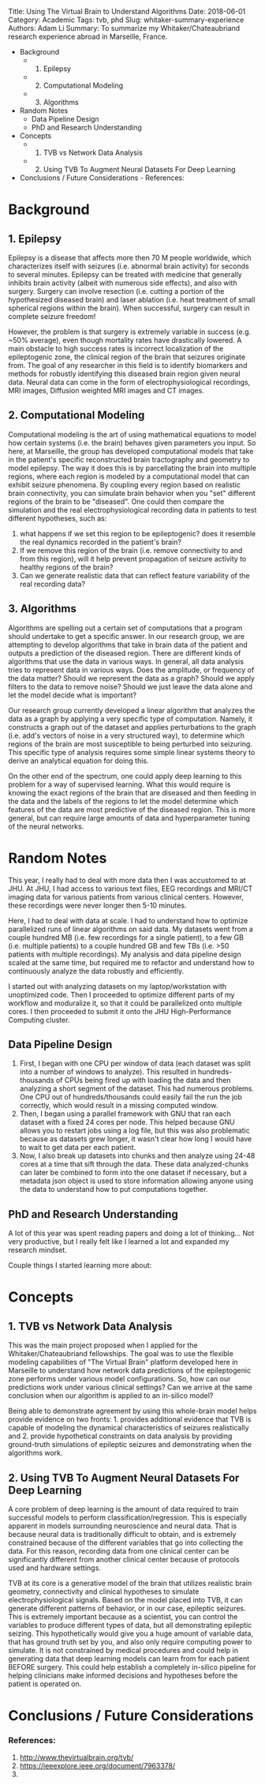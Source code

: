 Title: Using The Virtual Brain to Understand Algorithms
Date: 2018-06-01
Category: Academic
Tags: tvb, phd
Slug: whitaker-summary-experience
Authors: Adam Li
Summary: To summarize my Whitaker/Chateaubriand research experience abroad in Marseille, France.

<!-- MarkdownTOC -->

- Background
    - 1. Epilepsy
    - 2. Computational Modeling
    - 3. Algorithms
- Random Notes
    - Data Pipeline Design
    - PhD and Research Understanding
- Concepts
    - 1. TVB vs Network Data Analysis
    - 2. Using TVB To Augment Neural Datasets For Deep Learning
- Conclusions / Future Considerations
        - References:

<!-- /MarkdownTOC -->
# Background
## 1. Epilepsy
Epilepsy is a disease that affects more then 70 M people worldwide, which characterizes itself with seizures (i.e. abnormal brain activity) for seconds to several minutes. Epilepsy can be treated with medicine that generally inhibits brain activity (albeit with numerous side effects), and also with surgery. Surgery can involve resection (i.e. cutting a portion of the hypothesized diseased brain) and laser ablation (i.e. heat treatment of small spherical regions within the brain). When successful, surgery can result in complete seizure freedom!

However, the problem is that surgery is extremely variable in success (e.g. ~50% average), even though mortality rates have drastically lowered. A main obstacle to high success rates is incorrect localization of the epileptogenic zone, the clinical region of the brain that seizures originate from. The goal of any researcher in this field is to identify biomarkers and methods for robustly identifying this diseased brain region given neural data. Neural data can come in the form of electrophysiological recordings, MRI images, Diffusion weighted MRI images and CT images.

## 2. Computational Modeling
Computational modeling is the art of using mathematical equations to model how certain systems (i.e. the brain) behaves given parameters you input. So here, at Marseille, the group has developed computational models that take in the patient's specific reconstructed brain tractography and geometry to model epilepsy. The way it does this is by parcellating the brain into multiple regions, where each region is modeled by a computational model that can exhibit seizure phenomena. By coupling every region based on realistic brain connectivity, you can simulate brain behavior when you "set" different regions of the brain to be "diseased". One could then compare the simulation and the real electrophysiological recording data in patients to test different hypotheses, such as: 
1. what happens if we set this region to be epileptogenic? does it resemble the real dynamics recorded in the patient's brain? 
2. If we remove this region of the brain (i.e. remove connectivity to and from this region), will it help prevent propagation of seizure activity to healthy regions of the brain?
3. Can we generate realistic data that can reflect feature variability of the real recording data?

## 3. Algorithms
Algorithms are spelling out a certain set of computations that a program should undertake to get a specific answer. In our research group, we are attempting to develop algorithms that take in brain data of the patient and outputs a prediction of the diseased region. There are different kinds of algorithms that use the data in various ways. In general, all data analysis tries to represent data in various ways. Does the amplitude, or frequency of the data matter? Should we represent the data as a graph? Should we apply filters to the data to remove noise? Should we just leave the data alone and let the model decide what is important?

Our research group currently developed a linear algorithm that analyzes the data as a graph by applying a very specific type of computation. Namely, it constructs a graph out of the dataset and applies perturbations to the graph (i.e. add's vectors of noise in a very structured way), to determine which regions of the brain are most susceptible to being perturbed into seizuring. This specific type of analysis requires some simple linear systems theory to derive an analytical equation for doing this.

On the other end of the spectrum, one could apply deep learning to this problem for a way of supervised learning. What this would require is knowing the exact regions of the brain that are diseased and then feeding in the data and the labels of the regions to let the model determine which features of the data are most predictive of the diseased region. This is more general, but can require large amounts of data and hyperparameter tuning of the neural networks.

# Random Notes
This year, I really had to deal with more data then I was accustomed to at JHU. At JHU, I had access to various text files, EEG recordings and MRI/CT imaging data for various patients from various clinical centers. However, these recordings were never longer then 5-10 minutes. 

Here, I had to deal with data at scale. I had to understand how to optimize parallelized runs of linear algorithms on said data. My datasets went from a couple hundred MB (i.e. few recordings for a single patient), to a few GB (i.e. multiple patients) to a couple hundred GB and few TBs (i.e. >50 patients with multiple recordings). My analysis and data pipeline design scaled at the same time, but required me to refactor and understand how to continuously analyze the data robustly and efficiently.

I started out with analyzing datasets on my laptop/workstation with unoptimized code. Then I proceeded to optimize different parts of my workflow and moduralize it, so that it could be parallelized onto multiple cores. I then proceeded to submit it onto the JHU High-Performance Computing cluster. 

## Data Pipeline Design
1. First, I began with one CPU per window of data (each dataset was split into a number of windows to analyze). This resulted in hundreds-thousands of CPUs being fired up with loading the data and then analyzing a short segment of the dataset. This had numerous problems. One CPU out of hundreds/thousands could easily fail the run the job correctly, which would result in a missing computed window.
2. Then, I began using a parallel framework with GNU that ran each dataset with a fixed 24 cores per node. This helped because GNU allows you to restart jobs using a log file, but this was also problematic because as datasets grew longer, it wasn't clear how long I would have to wait to get data per each patient.
3. Now, I also break up datasets into chunks and then analyze using 24-48 cores at a time that sift through the data. These data analyzed-chunks can later be combined to form into the one dataset if necessary, but a metadata json object is used to store information allowing anyone using the data to understand how to put computations together.

## PhD and Research Understanding
A lot of this year was spent reading papers and doing a lot of thinking... Not very productive, but I really felt like I learned a lot and expanded my research mindset.

Couple things I started learning more about:

# Concepts
## 1. TVB vs Network Data Analysis
This was the main project proposed when I applied for the Whitaker/Chateaubriand fellowships. The goal was to use the flexible modeling capabilities of "The Virtual Brain" platform developed here in Marseille to understand how network data predictions of the epileptogenic zone performs under various model configurations. So, how can our predictions work under various clinical settings? Can we arrive at the same conclusion when our algorithm is applied to an in-silico model?

Being able to demonstrate agreement by using this whole-brain model helps provide evidence on two fronts: 1. provides additional evidence that TVB is capable of modeling the dynamical characteristics of seizures realistically and 2. provide hypothetical constraints on data analysis by providing ground-truth simulations of epileptic seizures and demonstrating when the algorithms work.

## 2. Using TVB To Augment Neural Datasets For Deep Learning
A core problem of deep learning is the amount of data required to train successful models to perform classification/regression. This is especially apparent in models surrounding neuroscience and neural data. That is because neural data is traditionally difficult to obtain, and is extremely constrained because of the different variables that go into collecting the data. For this reason, recording data from one clinical center can be significantly different from another clinical center because of protocols used and hardware settings.

TVB at its core is a generative model of the brain that utilizes realistic brain geometry, connectivity and clinical hypotheses to simulate electrophysiological signals. Based on the model placed into TVB, it can generate different patterns of behavior, or in our case, epileptic seizures. This is extremely important because as a scientist, you can control the variables to produce different types of data, but all demonstrating epileptic seizing. This hypothetically would give you a huge amount of variable data, that has ground truth set by you, and also only require computing power to simulate. It is not constrained by medical procedures and could help in generating data that deep learning models can learn from for each patient BEFORE surgery. This could help establish a completely in-silico pipeline for helping clinicians make informed decisions and hypotheses before the patient is operated on.

# Conclusions / Future Considerations


### References:
1. http://www.thevirtualbrain.org/tvb/
2. https://ieeexplore.ieee.org/document/7963378/
3. 

